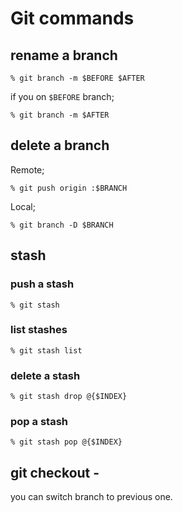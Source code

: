 # Git commands

## rename a branch
```
% git branch -m $BEFORE $AFTER
```
if you on `$BEFORE` branch;
```
% git branch -m $AFTER
```

## delete a branch
Remote;
```
% git push origin :$BRANCH
```
Local;
```
% git branch -D $BRANCH
```

## stash
### push a stash
```
% git stash
```
### list stashes
```
% git stash list
```
### delete a stash
```
% git stash drop @{$INDEX}
```
### pop a stash
```
% git stash pop @{$INDEX}
```

## git checkout -

you can switch branch to previous one.
